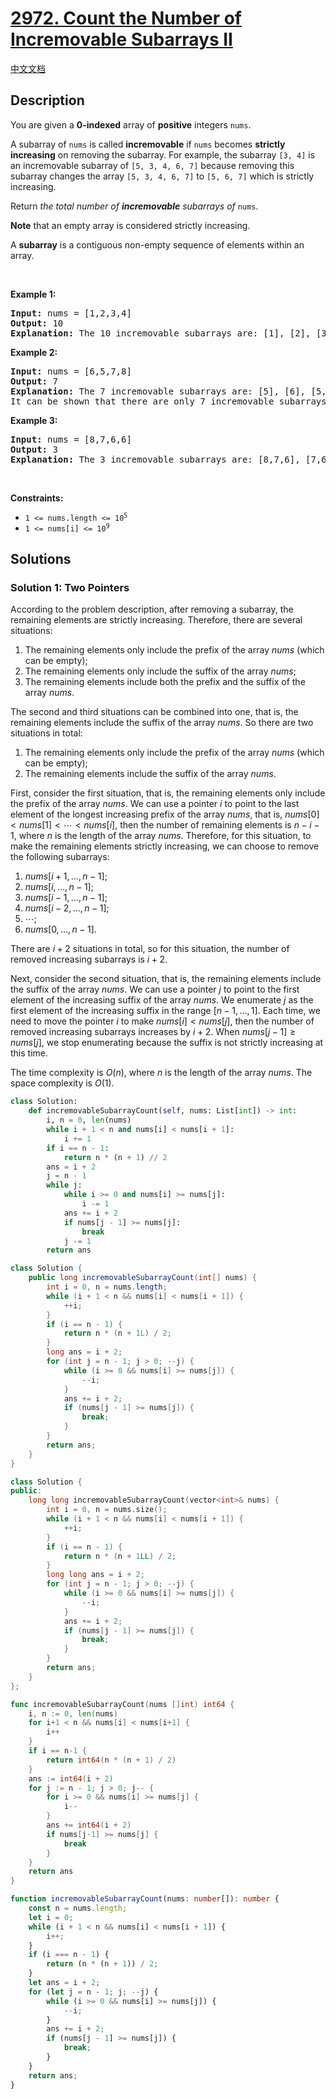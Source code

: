 # [2972. Count the Number of Incremovable Subarrays II](https://leetcode.com/problems/count-the-number-of-incremovable-subarrays-ii)

[中文文档](./solution/2900-2999/2972.Count%20the%20Number%20of%20Incremovable%20Subarrays%20II/README.md)

<!-- tags:Array,Two Pointers,Binary Search -->

## Description

<p>You are given a <strong>0-indexed</strong> array of <strong>positive</strong> integers <code>nums</code>.</p>

<p>A subarray of <code>nums</code> is called <strong>incremovable</strong> if <code>nums</code> becomes <strong>strictly increasing</strong> on removing the subarray. For example, the subarray <code>[3, 4]</code> is an incremovable subarray of <code>[5, 3, 4, 6, 7]</code> because removing this subarray changes the array <code>[5, 3, 4, 6, 7]</code> to <code>[5, 6, 7]</code> which is strictly increasing.</p>

<p>Return <em>the total number of <strong>incremovable</strong> subarrays of</em> <code>nums</code>.</p>

<p><strong>Note</strong> that an empty array is considered strictly increasing.</p>

<p>A <strong>subarray</strong> is a contiguous non-empty sequence of elements within an array.</p>

<p>&nbsp;</p>
<p><strong class="example">Example 1:</strong></p>

<pre>
<strong>Input:</strong> nums = [1,2,3,4]
<strong>Output:</strong> 10
<strong>Explanation:</strong> The 10 incremovable subarrays are: [1], [2], [3], [4], [1,2], [2,3], [3,4], [1,2,3], [2,3,4], and [1,2,3,4], because on removing any one of these subarrays nums becomes strictly increasing. Note that you cannot select an empty subarray.
</pre>

<p><strong class="example">Example 2:</strong></p>

<pre>
<strong>Input:</strong> nums = [6,5,7,8]
<strong>Output:</strong> 7
<strong>Explanation:</strong> The 7 incremovable subarrays are: [5], [6], [5,7], [6,5], [5,7,8], [6,5,7] and [6,5,7,8].
It can be shown that there are only 7 incremovable subarrays in nums.
</pre>

<p><strong class="example">Example 3:</strong></p>

<pre>
<strong>Input:</strong> nums = [8,7,6,6]
<strong>Output:</strong> 3
<strong>Explanation:</strong> The 3 incremovable subarrays are: [8,7,6], [7,6,6], and [8,7,6,6]. Note that [8,7] is not an incremovable subarray because after removing [8,7] nums becomes [6,6], which is sorted in ascending order but not strictly increasing.
</pre>

<p>&nbsp;</p>
<p><strong>Constraints:</strong></p>

<ul>
	<li><code>1 &lt;= nums.length &lt;= 10<sup>5</sup></code></li>
	<li><code>1 &lt;= nums[i] &lt;= 10<sup>9</sup></code></li>
</ul>

## Solutions

### Solution 1: Two Pointers

According to the problem description, after removing a subarray, the remaining elements are strictly increasing. Therefore, there are several situations:

1. The remaining elements only include the prefix of the array $nums$ (which can be empty);
2. The remaining elements only include the suffix of the array $nums$;
3. The remaining elements include both the prefix and the suffix of the array $nums$.

The second and third situations can be combined into one, that is, the remaining elements include the suffix of the array $nums$. So there are two situations in total:

1. The remaining elements only include the prefix of the array $nums$ (which can be empty);
2. The remaining elements include the suffix of the array $nums$.

First, consider the first situation, that is, the remaining elements only include the prefix of the array $nums$. We can use a pointer $i$ to point to the last element of the longest increasing prefix of the array $nums$, that is, $nums[0] \lt nums[1] \lt \cdots \lt nums[i]$, then the number of remaining elements is $n - i - 1$, where $n$ is the length of the array $nums$. Therefore, for this situation, to make the remaining elements strictly increasing, we can choose to remove the following subarrays:

1. $nums[i+1,...,n-1]$;
2. $nums[i,...,n-1]$;
3. $nums[i-1,...,n-1]$;
4. $nums[i-2,...,n-1]$;
5. $\cdots$;
6. $nums[0,...,n-1]$.

There are $i + 2$ situations in total, so for this situation, the number of removed increasing subarrays is $i + 2$.

Next, consider the second situation, that is, the remaining elements include the suffix of the array $nums$. We can use a pointer $j$ to point to the first element of the increasing suffix of the array $nums$. We enumerate $j$ as the first element of the increasing suffix in the range $[n - 1,...,1]$. Each time, we need to move the pointer $i$ to make $nums[i] \lt nums[j]$, then the number of removed increasing subarrays increases by $i + 2$. When $nums[j - 1] \ge nums[j]$, we stop enumerating because the suffix is not strictly increasing at this time.

The time complexity is $O(n)$, where $n$ is the length of the array $nums$. The space complexity is $O(1)$.

<!-- tabs:start -->

```python
class Solution:
    def incremovableSubarrayCount(self, nums: List[int]) -> int:
        i, n = 0, len(nums)
        while i + 1 < n and nums[i] < nums[i + 1]:
            i += 1
        if i == n - 1:
            return n * (n + 1) // 2
        ans = i + 2
        j = n - 1
        while j:
            while i >= 0 and nums[i] >= nums[j]:
                i -= 1
            ans += i + 2
            if nums[j - 1] >= nums[j]:
                break
            j -= 1
        return ans
```

```java
class Solution {
    public long incremovableSubarrayCount(int[] nums) {
        int i = 0, n = nums.length;
        while (i + 1 < n && nums[i] < nums[i + 1]) {
            ++i;
        }
        if (i == n - 1) {
            return n * (n + 1L) / 2;
        }
        long ans = i + 2;
        for (int j = n - 1; j > 0; --j) {
            while (i >= 0 && nums[i] >= nums[j]) {
                --i;
            }
            ans += i + 2;
            if (nums[j - 1] >= nums[j]) {
                break;
            }
        }
        return ans;
    }
}
```

```cpp
class Solution {
public:
    long long incremovableSubarrayCount(vector<int>& nums) {
        int i = 0, n = nums.size();
        while (i + 1 < n && nums[i] < nums[i + 1]) {
            ++i;
        }
        if (i == n - 1) {
            return n * (n + 1LL) / 2;
        }
        long long ans = i + 2;
        for (int j = n - 1; j > 0; --j) {
            while (i >= 0 && nums[i] >= nums[j]) {
                --i;
            }
            ans += i + 2;
            if (nums[j - 1] >= nums[j]) {
                break;
            }
        }
        return ans;
    }
};
```

```go
func incremovableSubarrayCount(nums []int) int64 {
	i, n := 0, len(nums)
	for i+1 < n && nums[i] < nums[i+1] {
		i++
	}
	if i == n-1 {
		return int64(n * (n + 1) / 2)
	}
	ans := int64(i + 2)
	for j := n - 1; j > 0; j-- {
		for i >= 0 && nums[i] >= nums[j] {
			i--
		}
		ans += int64(i + 2)
		if nums[j-1] >= nums[j] {
			break
		}
	}
	return ans
}
```

```ts
function incremovableSubarrayCount(nums: number[]): number {
    const n = nums.length;
    let i = 0;
    while (i + 1 < n && nums[i] < nums[i + 1]) {
        i++;
    }
    if (i === n - 1) {
        return (n * (n + 1)) / 2;
    }
    let ans = i + 2;
    for (let j = n - 1; j; --j) {
        while (i >= 0 && nums[i] >= nums[j]) {
            --i;
        }
        ans += i + 2;
        if (nums[j - 1] >= nums[j]) {
            break;
        }
    }
    return ans;
}
```

<!-- tabs:end -->

<!-- end -->
